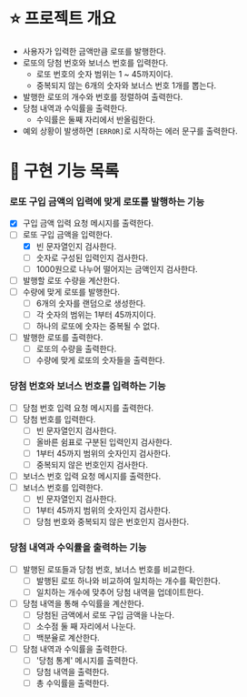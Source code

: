 # ⭐ 프로젝트 개요

- 사용자가 입력한 금액만큼 로또를 발행한다.
- 로또의 당첨 번호와 보너스 번호를 입력한다.
    - 로또 번호의 숫자 범위는 1 ~ 45까지이다.
    - 중복되지 않는 6개의 숫자와 보너스 번호 1개를 뽑는다.
- 발행한 로또의 개수와 번호를 정렬하여 출력한다.
- 당첨 내역과 수익률을 출력한다.
    - 수익률은 둘째 자리에서 반올림한다.
- 예외 상황이 발생하면 `[ERROR]`로 시작하는 에러 문구를 출력한다.

# 📝 구현 기능 목록

### 로또 구입 금액의 입력에 맞게 로또를 발행하는 기능

- [x] 구입 금액 입력 요청 메시지를 출력한다.
- [ ] 로또 구입 금액을 입력한다.
    - [x] 빈 문자열인지 검사한다.
    - [ ] 숫자로 구성된 입력인지 검사한다.
    - [ ] 1000원으로 나누어 떨어지는 금액인지 검사한다.
- [ ] 발행할 로또 수량을 계산한다.
- [ ] 수량에 맞게 로또를 발행한다.
    - [ ] 6개의 숫자를 랜덤으로 생성한다.
    - [ ] 각 숫자의 범위는 1부터 45까지이다.
    - [ ] 하나의 로또에 숫자는 중복될 수 없다.
- [ ] 발행한 로또를 출력한다.
    - [ ] 로또의 수량을 출력한다.
    - [ ] 수량에 맞게 로또의 숫자들을 출력한다.

### 당첨 번호와 보너스 번호를 입력하는 기능

- [ ] 당첨 번호 입력 요청 메시지를 출력한다.
- [ ] 당첨 번호를 입력한다.
    - [ ] 빈 문자열인지 검사한다.
    - [ ] 올바른 쉼표로 구분된 입력인지 검사한다.
    - [ ] 1부터 45까지 범위의 숫자인지 검사한다.
    - [ ] 중복되지 않은 번호인지 검사한다.
- [ ] 보너스 번호 입력 요청 메시지를 출력한다.
- [ ] 보너스 번호를 입력한다.
    - [ ] 빈 문자열인지 검사한다.
    - [ ] 1부터 45까지 범위의 숫자인지 검사한다.
    - [ ] 당첨 번호와 중복되지 않은 번호인지 검사한다.

### 당첨 내역과 수익률을 출력하는 기능

- [ ] 발행된 로또들과 당첨 번호, 보너스 번호를 비교한다.
    - [ ] 발행된 로또 하나와 비교하여 일치하는 개수를 확인한다.
    - [ ] 일치하는 개수에 맞추어 당첨 내역을 업데이트한다.
- [ ] 당첨 내역을 통해 수익률을 계산한다.
    - [ ] 당첨된 금액에서 로또 구입 금액을 나눈다.
    - [ ] 소수점 둘 째 자리에서 나눈다.
    - [ ] 백분율로 계산한다.
- [ ] 당첨 내역과 수익률을 출력한다.
    - [ ] '당첨 통계' 메시지를 출력한다.
    - [ ] 당첨 내역을 출력한다.
    - [ ] 총 수익률을 출력한다. 